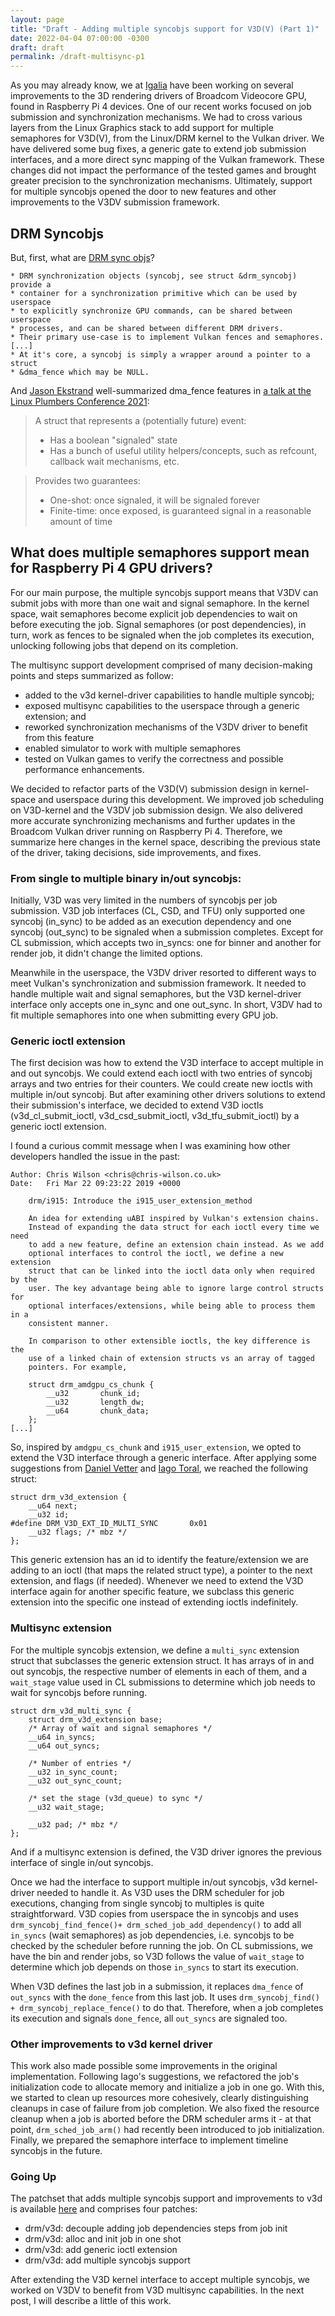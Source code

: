 ```yaml
---
layout: page
title: "Draft - Adding multiple syncobjs support for V3D(V) (Part 1)"
date: 2022-04-04 07:00:00 -0300
draft: draft
permalink: /draft-multisync-p1
---
```


As you may already know, we at
[Igalia](https://www.igalia.com/technology/graphics) have been working on
several improvements to the 3D rendering drivers of Broadcom Videocore GPU,
found in Raspberry Pi 4 devices.  One of our recent works focused on job
submission and synchronization mechanisms. We had to cross various layers from
the Linux Graphics stack to add support for multiple semaphores for V3D(V),
from the Linux/DRM kernel to the Vulkan driver. We have delivered some bug
fixes, a generic gate to extend job submission interfaces, and a more direct
sync mapping of the Vulkan framework. These changes did not impact the
performance of the tested games and brought greater precision to the
synchronization mechanisms. Ultimately, support for multiple syncobjs opened
the door to new features and other improvements to the V3DV submission
framework.

## DRM Syncobjs

But, first, what are [DRM sync objs](https://dri.freedesktop.org/docs/drm/gpu/drm-mm.html?highlight=syncobjs#drm-sync-objects)?

```
* DRM synchronization objects (syncobj, see struct &drm_syncobj) provide a
* container for a synchronization primitive which can be used by userspace
* to explicitly synchronize GPU commands, can be shared between userspace
* processes, and can be shared between different DRM drivers.
* Their primary use-case is to implement Vulkan fences and semaphores.
[...]
* At it's core, a syncobj is simply a wrapper around a pointer to a struct
* &dma_fence which may be NULL.
```

And [Jason Ekstrand](https://www.jlekstrand.net/jason/blog/) well-summarized
dma\_fence features in [a talk at the Linux Plumbers Conference
2021](https://youtu.be/ch-N11yDCq0?t=13508):

> A struct that represents a (potentially future) event:
> - Has a boolean "signaled" state
> - Has a bunch of useful utility helpers/concepts, such as refcount, callback wait mechanisms, etc.

> Provides two guarantees:
> - One-shot: once signaled, it will be signaled forever
> - Finite-time: once exposed, is guaranteed signal in a reasonable amount of time

## What does multiple semaphores support mean for Raspberry Pi 4 GPU drivers?

For our main purpose, the multiple syncobjs support means that V3DV can submit
jobs with more than one wait and signal semaphore. In the kernel space, wait
semaphores become explicit job dependencies to wait on before executing the
job. Signal semaphores (or post dependencies), in turn, work as fences to be
signaled when the job completes its execution, unlocking following jobs that
depend on its completion.

The multisync support development comprised of many decision-making points and
steps summarized as follow:

- added to the v3d kernel-driver capabilities to handle multiple syncobj;
- exposed multisync capabilities to the userspace through a generic extension;
  and
- reworked synchronization mechanisms of the V3DV driver to benefit from this
  feature
- enabled simulator to work with multiple semaphores
- tested on Vulkan games to verify the correctness and possible performance
  enhancements.

We decided to refactor parts of the V3D(V) submission design in kernel-space
and userspace during this development. We improved job scheduling on V3D-kernel
and the V3DV job submission design. We also delivered more accurate
synchronizing mechanisms and further updates in the Broadcom Vulkan driver
running on Raspberry Pi 4. Therefore, we summarize here changes in the kernel
space, describing the previous state of the driver, taking decisions, side
improvements, and fixes.

### From single to multiple binary in/out syncobjs:

Initially, V3D was very limited in the numbers of syncobjs per job
submission. V3D job interfaces (CL, CSD, and TFU) only supported one syncobj
(in\_sync) to be added as an execution dependency and one syncobj (out\_sync) to
be signaled when a submission completes. Except for CL submission, which
accepts two in\_syncs: one for binner and another for render job, it didn't
change the limited options.

Meanwhile in the userspace, the V3DV driver resorted to different ways to meet
Vulkan's synchronization and submission framework. It needed to handle multiple
wait and signal semaphores, but the V3D kernel-driver interface only accepts
one in\_sync and one out\_sync. In short, V3DV had to fit multiple semaphores
into one when submitting every GPU job.

### Generic ioctl extension

The first decision was how to extend the V3D interface to accept multiple in
and out syncobjs. We could extend each ioctl with two entries of syncobj arrays
and two entries for their counters. We could create new ioctls with multiple
in/out syncobj. But after examining other drivers solutions to extend their
submission's interface, we decided to extend V3D ioctls (v3d\_cl\_submit\_ioctl,
v3d\_csd\_submit\_ioctl, v3d\_tfu\_submit\_ioctl) by a generic ioctl extension.

I found a curious commit message when I was examining how other developers
handled the issue in the past:

```
Author: Chris Wilson <chris@chris-wilson.co.uk>
Date:   Fri Mar 22 09:23:22 2019 +0000

    drm/i915: Introduce the i915_user_extension_method
    
    An idea for extending uABI inspired by Vulkan's extension chains.
    Instead of expanding the data struct for each ioctl every time we need
    to add a new feature, define an extension chain instead. As we add
    optional interfaces to control the ioctl, we define a new extension
    struct that can be linked into the ioctl data only when required by the
    user. The key advantage being able to ignore large control structs for
    optional interfaces/extensions, while being able to process them in a
    consistent manner.
    
    In comparison to other extensible ioctls, the key difference is the
    use of a linked chain of extension structs vs an array of tagged
    pointers. For example,
    
    struct drm_amdgpu_cs_chunk {
    	__u32		chunk_id;
        __u32		length_dw;
        __u64		chunk_data;
    };
[...]
```

So, inspired by `amdgpu_cs_chunk` and `i915_user_extension`, we opted to extend
the V3D interface through a generic interface. After applying some suggestions
from [Daniel Vetter](https://blog.ffwll.ch) and [Iago
Toral](https://blogs.igalia.com/itoral), we reached the following struct:

```
struct drm_v3d_extension {
	__u64 next;
	__u32 id;
#define DRM_V3D_EXT_ID_MULTI_SYNC		0x01
	__u32 flags; /* mbz */
};
```

This generic extension has an id to identify the feature/extension we are
adding to an ioctl (that maps the related struct type), a pointer to the next
extension, and flags (if needed). Whenever we need to extend the V3D interface
again for another specific feature, we subclass this generic extension into the
specific one instead of extending ioctls indefinitely.

### Multisync extension

For the multiple syncobjs extension, we define a `multi_sync` extension struct
that subclasses the generic extension struct. It has arrays of in and out
syncobjs, the respective number of elements in each of them, and a `wait_stage`
value used in CL submissions to determine which job needs to wait for syncobjs
before running.

```
struct drm_v3d_multi_sync {
	struct drm_v3d_extension base;
	/* Array of wait and signal semaphores */
	__u64 in_syncs;
	__u64 out_syncs;

	/* Number of entries */
	__u32 in_sync_count;
	__u32 out_sync_count;

	/* set the stage (v3d_queue) to sync */
	__u32 wait_stage;

	__u32 pad; /* mbz */
};
```

And if a multisync extension is defined, the V3D driver ignores the previous
interface of single in/out syncobjs.

Once we had the interface to support multiple in/out syncobjs, v3d
kernel-driver needed to handle it. As V3D uses the DRM scheduler for job
executions, changing from single syncobj to multiples is quite straightforward.
V3D copies from userspace the in syncobjs and uses `drm_syncobj_find_fence()+
drm_sched_job_add_dependency()` to add all `in_syncs` (wait semaphores) as job
dependencies, i.e. syncobjs to be checked by the scheduler before running the
job. On CL submissions, we have the bin and render jobs, so V3D follows the
value of `wait_stage` to determine which job depends on those `in_syncs` to start
its execution.

When V3D defines the last job in a submission, it replaces `dma_fence` of
`out_syncs` with the `done_fence` from this last job. It uses `drm_syncobj_find() +
drm_syncobj_replace_fence()` to do that. Therefore, when a job completes its
execution and signals `done_fence`, all `out_syncs` are signaled too. 

### Other improvements to v3d kernel driver

This work also made possible some improvements in the original implementation.
Following Iago's suggestions, we refactored the job's initialization code to
allocate memory and initialize a job in one go. With this, we started to clean
up resources more cohesively, clearly distinguishing cleanups in case of
failure from job completion. We also fixed the resource cleanup when a job is
aborted before the DRM scheduler arms it - at that point, `drm_sched_job_arm()`
had recently been introduced to job initialization. Finally, we prepared the
semaphore interface to implement timeline syncobjs in the future.

### Going Up

The patchset that adds multiple syncobjs support and improvements to v3d is
available [here](https://patchwork.freedesktop.org/series/93388/) and comprises
four patches:

* drm/v3d: decouple adding job dependencies steps from job init
* drm/v3d: alloc and init job in one shot
* drm/v3d: add generic ioctl extension
* drm/v3d: add multiple syncobjs support

After extending the V3D kernel interface to accept multiple syncobjs, we worked
on V3DV to benefit from V3D multisync capabilities. In the next post, I will
describe a little of this work.
